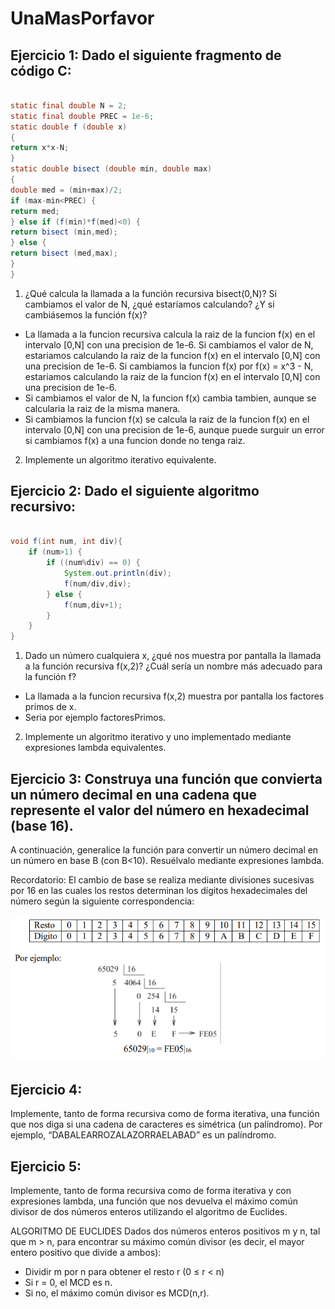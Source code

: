 # UnaMasPorfavor

## Ejercicio 1: Dado el siguiente fragmento de código C:

```java 

static final double N = 2;
static final double PREC = 1e-6;
static double f (double x)
{
return x*x-N;
}
static double bisect (double min, double max)
{
double med = (min+max)/2;
if (max-min<PREC) {
return med;
} else if (f(min)*f(med)<0) {
return bisect (min,med);
} else {
return bisect (med,max);
}
}
```

1. ¿Qué calcula la llamada a la función recursiva bisect(0,N)? Si cambiamos el
   valor de N, ¿qué estaríamos calculando? ¿Y si cambiásemos la función f(x)?

- La llamada a la funcion recursiva calcula la raiz de la funcion f(x) en el intervalo [0,N] con una precision de 1e-6. Si cambiamos el valor de N, estariamos calculando la raiz de la funcion f(x) en el intervalo [0,N] con una precision de 1e-6. Si cambiamos la funcion f(x) por f(x) = x^3 - N, estariamos calculando la raiz de la funcion f(x) en el intervalo [0,N] con una precision de 1e-6.
- Si cambiamos el valor de N, la funcion f(x) cambia tambien, aunque se calcularia la raiz de la misma manera.
- Si cambiamos la funcion f(x) se calcula la raiz de la funcion f(x) en el intervalo [0,N] con una precision de 1e-6, aunque puede surguir un error si cambiamos f(x) a una funcion donde no tenga raiz.


2. Implemente un algoritmo iterativo equivalente.


## Ejercicio 2: Dado el siguiente algoritmo recursivo:

```java

void f(int num, int div){
    if (num>1) {
        if ((num%div) == 0) {
            System.out.println(div);
            f(num/div,div);
        } else {
            f(num,div+1);
        }
    }
}
```
1. Dado un número cualquiera x, ¿qué nos muestra por pantalla la llamada a la función
   recursiva f(x,2)? ¿Cuál sería un nombre más adecuado para la función f?

- La llamada a la funcion recursiva f(x,2) muestra por pantalla los factores primos de x.
- Seria por ejemplo factoresPrimos.

2. Implemente un algoritmo iterativo y uno implementado mediante expresiones lambda
   equivalentes.

## Ejercicio 3: Construya una función que convierta un número decimal en una cadena que represente el valor del número en hexadecimal (base 16). 
A continuación, generalice la función para convertir un número decimal en un número en base B (con B<10). Resuélvalo mediante expresiones lambda.

Recordatorio: El cambio de base se realiza mediante divisiones sucesivas por 16
en las cuales los restos determinan los dígitos hexadecimales del número según
la siguiente correspondencia:

![img.png](img.png)

## Ejercicio 4: 
Implemente, tanto de forma recursiva como de forma iterativa, una función que nos diga
si una cadena de caracteres es simétrica (un palíndromo). Por ejemplo, “DABALEARROZALAZORRAELABAD” es un palíndromo.

## Ejercicio 5:

Implemente, tanto de forma recursiva como de forma iterativa y con expresiones lambda,
una función que nos devuelva el máximo común divisor de dos números enteros
utilizando el algoritmo de Euclides.

ALGORITMO DE EUCLIDES
Dados dos números enteros positivos m y n, tal que m > n,
para encontrar su máximo común divisor
(es decir, el mayor entero positivo que divide a ambos):
- Dividir m por n para obtener el resto r (0 ≤ r < n)
- Si r = 0, el MCD es n.
- Si no, el máximo común divisor es MCD(n,r).
